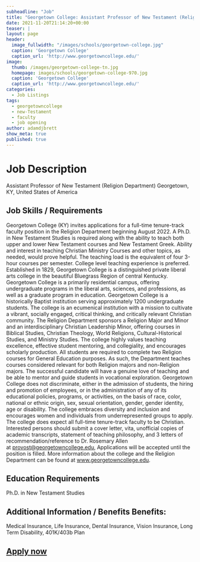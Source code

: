 ```yaml
---
subheadline: "Job"
title: "Georgetown College: Assistant Professor of New Testament (Religion Department)"
date: 2021-11-20T21:14:20+00:00
teaser: |
layout: page
header:
  image_fullwidth: "/images/schools/georgetown-college.jpg"
  caption: 'Georgetown College'
  caption_url: 'http://www.georgetowncollege.edu/'
image:
  thumb: /images/georgetown-college-tn.jpg
  homepage: images/schools/georgetown-college-970.jpg
  caption: 'Georgetown College'
  caption_url: 'http://www.georgetowncollege.edu/'
categories:
  - Job Listings
tags:
  - georgetowncollege
  - new-Testament
  - faculty
  - job opening
author: adamdjbrett
show_meta: true
published: true  
---
```

# Job Description
Assistant Professor of New Testament (Religion Department)
Georgetown, KY, United States of America

## Job Skills / Requirements
Georgetown College (KY) invites applications for a full-time tenure-track faculty position in the Religion Department beginning August 2022\. A Ph.D. in New Testament Studies is required along with the ability to teach both upper and lower New Testament courses and New Testament Greek. Ability and interest in teaching Christian Ministry Courses and other topics, as needed, would prove helpful. The teaching load is the equivalent of four 3-hour courses per semester. College level teaching experience is preferred. Established in 1829, Georgetown College is a distinguished private liberal arts college in the beautiful Bluegrass Region of central Kentucky. Georgetown College is a primarily residential campus, offering undergraduate programs in the liberal arts, sciences, and professions, as well as a graduate program in education. Georgetown College is a historically Baptist institution serving approximately 1200 undergraduate students. The college is an ecumenical institution with a mission to cultivate a vibrant, socially engaged, critical thinking, and critically relevant Christian community. The Religion Department sponsors a Religion Major and Minor and an interdisciplinary Christian Leadership Minor, offering courses in Biblical Studies, Christian Theology, World Religions, Cultural-Historical Studies, and Ministry Studies. The college highly values teaching excellence, effective student mentoring, and collegiality, and encourages scholarly production. All students are required to complete two Religion courses for General Education purposes. As such, the Department teaches courses considered relevant for both Religion majors and non-Religion majors. The successful candidate will have a genuine love of teaching and be able to mentor and guide students in vocational exploration. Georgetown College does not discriminate, either in the admission of students, the hiring and promotion of employees, or in the administration of any of its educational policies, programs, or activities, on the basis of race, color, national or ethnic origin, sex, sexual orientation, gender, gender identity, age or disability. The college embraces diversity and inclusion and encourages women and individuals from underrepresented groups to apply. The college does expect all full-time tenure-track faculty to be Christian. Interested persons should submit a cover letter, vita, unofficial copies of academic transcripts, statement of teaching philosophy, and 3 letters of recommendation/reference to Dr. Rosemary Allen at [provost@georgetowncollege.edu](mailto:provost@georgetowncollege.edu), Applications will be accepted until the position is filled. More information about the college and the Religion Department can be found at www.georgetowncollege.edu.


## Education Requirements
Ph.D. in New Testament Studies

## Additional Information / Benefits Benefits:
Medical Insurance, Life Insurance, Dental Insurance, Vision Insurance, Long Term Disability, 401K/403b Plan

## [Apply now](https://internal.joblinkapply.com/Joblink/6682/Job/Index/514410/assistant-professor-of-new-testament?ShowBackButton=True&BackUrl=%252fJoblink%252f6682%252fSearch%252fResults%253fIsInternal%253dTrue%2526savedSearchId%253d85e341d6-95f0-4160-aa22-7c49a0b7b4b0&fbclid=IwAR1RZEavA0IHKm29gGdhYPV4hS9H0n_IctN9rRy1N_JRGYbguVYfJHsFeBU)
